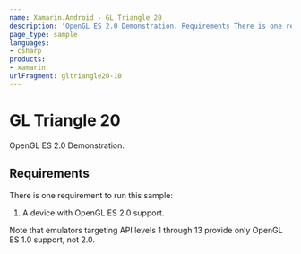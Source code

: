 ```yaml
---
name: Xamarin.Android - GL Triangle 20
description: 'OpenGL ES 2.0 Demonstration. Requirements There is one requirement to run this sample: 1. A device with OpenGL ES 2.0 support. Note that emulators...'
page_type: sample
languages:
- csharp
products:
- xamarin
urlFragment: gltriangle20-10
---
```

# GL Triangle 20

OpenGL ES 2.0 Demonstration.

## Requirements

There is one requirement to run this sample:

1. A device with OpenGL ES 2.0 support.

Note that emulators targeting API levels 1 through 13 provide only OpenGL ES 1.0 support, not 2.0.
